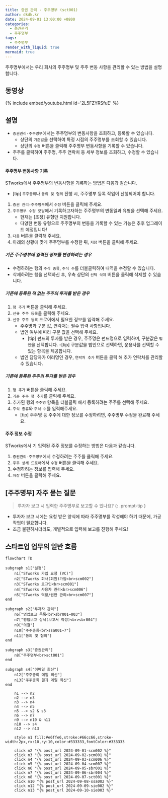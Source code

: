 ```yaml
---
title: 증권 관리 - 주주명부 (sct001)
author: dkdk.kr
date: 2024-09-01 13:00:00 +0800
categories:
  - 증권관리
  - 주주명부
tags:
  - 주주명부
render_with_liquid: true
mermaid: true
---
```


주주명부에서는 우리 회사의 주주명부 및 주주 변동 사항을 관리할 수 있는 방법을 설명합니다.

## 동영상

{% include embed/youtube.html id='2L5FZYRSfuE' %}

## 설명
- `증권관리-주주명부`에서는 주주명부의 변동사항을 조회하고, 등록할 수 있습니다.
	- 상단의 `기준일`을 선택하여 특정 시점의 주주명부를 조회할 수 있습니다.
	- 상단의 `수정` 버튼을 클릭해 주주명부 변동사항을 기록할 수 있습니다.
- 주주를 클릭하여 주주명, 주주 연락처 등 세부 정보를 조회하고, 수정할 수 있습니다.

#### 주주명부 변동사항 기록

STworks에서 주주명부의 변동사항을 기록하는 방법은 다음과 같습니다.
- [tip] `주주총회`나 `동의 및 협의` 진행 시, 주주명부 등록 작업이 선행되어야 합니다.

1. `증권 관리-주주명부`에서 `수정` 버튼을 클릭해 주세요.
2. `주주명부 수정 모달`에서 기록하고자하는 주주명부의 변동일과 유형을 선택해 주세요.
	- 현재는 [조정] 유형만 지원합니다.
	- 다양한 변동 유형으로 주주명부의 변동을 기록할 수 있는 기능은 추후 업그레이드 예정입니다!
3. `다음` 버튼을 클릭해 주세요.
4. 아래의 상황에 맞게 주주명부를 수정한 뒤, `저장` 버튼을 클릭해 주세요.

##### 기존 주주명부에 입력된 정보를 변경하려는 경우
- 수정하려는 행의 `주식 종류`, `주식 수`를 더블클릭하여 내역을 수정할 수 있습니다.
-  삭제하려는 행을 선택하신 후, 우측 상단의 `선택 삭제` 버튼을 클릭해 삭제할 수 있습니다.

##### 기존에 등록된 적 없는 주주의 투자를 받은 경우
1. `행 추가` 버튼을 클릭해 주세요.
2. `신규 주주 등록`을 클릭해 주세요.
3. `신규 주주 등록` 드로어에서 필요한 정보를 입력해 주세요.
	- 주주명과 구분 값, 연락처는 필수 입력 사항입니다.
	- 법인 여부에 따라 구분 값을 선택해 주세요.
		- [tip] 펀드의 투자를 받은 경우, 주주명은 펀드명으로 입력하며, 구분값은 `법인`을 선택합니다.
			-[tip] 구분값을 법인으로 선택하면, 운용사를 선택할 수 있는 항목을 제공합니다.
	- 법인 담당자가 여러명인 경우, `연락처 추가` 버튼을 클릭 해 추가 연락처를 관리할 수 있습니다.

##### 기존에 등록된 주주의 투자를 받은 경우
1. `행 추가` 버튼을 클릭해 주세요.
2. `기존 주주 행 추가`를 클릭해 주세요.
3. 추가된 행의 `주주명` 항목을 더블클릭 해서 등록하려는 주주를 선택해 주세요.
4. `주식 종류`와 `주식 수`를 입력해주세요.
	- [tip] 주주명 등 주주에 대한 정보를 수정하려면, 주주명부 수정을 완료해 주세요.

#### 주주 정보 수정
STworks에서 기 입력된 주주 정보를 수정하는 방법은 다음과 같습니다.

1. `증권관리-주주명부`에서 수정하려는 주주를 클릭해 주세요.
2. `주주 상세 드로어`에서 `수정` 버튼을 클릭해 주세요.
3. 수정하려는 정보를 입력해 주세요.
4. `저장` 버튼을 클릭해 주세요.

## [주주명부] 자주 묻는 질문

> 투자자 보고 시 입력한 주주명부로 보고할 수 있나요?
{: .prompt-tip }
- 투자자 보고 시에는 요청 받은 양식에 따라 주주명부를 작성해야 하기 때문에, 가공 작업이 필요합니다.
- 조금 불편하시더라도, 개별적으로 입력해 보고를 진행해 주세요!

## 스타트업 업무의 일반 흐름


```mermaid
flowchart TD

subgraph s1["설정"]
    n1["STworks 가입 요청 (VC)"]
    n2["STworks 회사(회원)가입<br>scm002"]
    n3["STworks 로그인<br>scm001"]
    n4["STworks 사용자 관리<br>scm006"]
    n5["STworks 역할/권한 관리<br>scm007"]
end

subgraph s2["투자자 관리"]
    n6["영업보고 목록<br>sbr001~003"]
    n7["영업보고 상세(보고서 작성)<br>sbr004"]
    n9["의결"]
    n10["주주총회<br>ssa001~7"]
    n11["동의 및 협의"]
end

subgraph s3["증권관리"]
    n8["주주명부<br>sct001"]
end
  
subgraph s4["이메일 회신"]
    n12["주주총회 메일 회신"]
    n13["주주총회 결과 메일 회신"]
end

    n1 --> n2
    n2 --> n3
    n3 --> n4
    n4 --> n5
    n5 --> s2 & s3
    n6 --> n7
    n9 --> n10 & n11
    n10 --> s4
    n12 --> n13

    style n1 fill:#e6ffe6,stroke:#66cc66,stroke-width:2px,rx:10,ry:10,color:#333333,fontColor:#333333

    click n2 "{% post_url 2024-09-01-scm002 %}"
    click n3 "{% post_url 2024-09-02-scm001 %}"
    click n4 "{% post_url 2024-09-03-scm006 %}"
    click n5 "{% post_url 2024-09-04-scm007 %}"
    click n6 "{% post_url 2024-09-05-sbr001 %}"
    click n7 "{% post_url 2024-09-06-sbr004 %}"
    click n8 "{% post_url 2024-09-07-sct001 %}"
    click n10 "{% post_url 2024-09-08-ssa002 %}"
    click n12 "{% post_url 2024-09-09-sie002 %}"
    click n13 "{% post_url 2024-09-10-sie003 %}"
```
```
